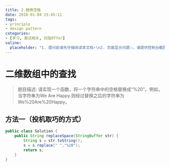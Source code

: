 ```yaml
---
title: 2.替换空格
date: 2018-01-04 15:45:11
tags:
- principle
- design pattern
categories:
- [学习, 面试相关, 剑指Offer]
valine:
  placeholder: "1. 提问前请先仔细阅读本文档⚡\n2. 页面显示问题💥，请提供控制台截图📸或者您的测试网址\n3. 其他任何报错💣，请提供详细描述和截图📸，祝食用愉快💪"
---
```


# 二维数组中的查找

> 题目描述: 请实现一个函数，将一个字符串中的空格替换成“%20”。例如，当字符串为We Are Happy.则经过替换之后的字符串为We%20Are%20Happy。

## 方法一（投机取巧的方式）

```java
public class Solution {
    public String replaceSpace(StringBuffer str) {
        String s = str.toString();
        s = s.replace(" ","%20");
        return s;
    }
}
```


